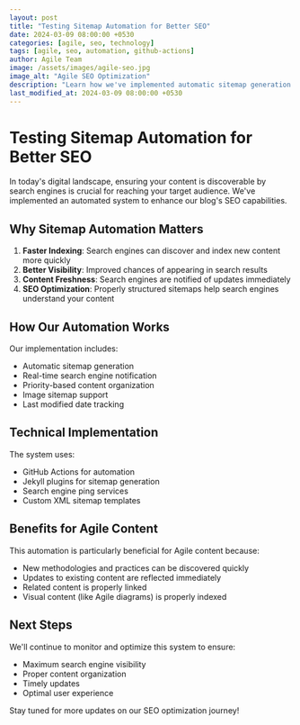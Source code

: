 ```yaml
---
layout: post
title: "Testing Sitemap Automation for Better SEO"
date: 2024-03-09 08:00:00 +0530
categories: [agile, seo, technology]
tags: [agile, seo, automation, github-actions]
author: Agile Team
image: /assets/images/agile-seo.jpg
image_alt: "Agile SEO Optimization"
description: "Learn how we've implemented automatic sitemap generation and search engine notification for our Agile blog to improve SEO and content discoverability."
last_modified_at: 2024-03-09 08:00:00 +0530
---
```


# Testing Sitemap Automation for Better SEO

In today's digital landscape, ensuring your content is discoverable by search engines is crucial for reaching your target audience. We've implemented an automated system to enhance our blog's SEO capabilities.

## Why Sitemap Automation Matters

1. **Faster Indexing**: Search engines can discover and index new content more quickly
2. **Better Visibility**: Improved chances of appearing in search results
3. **Content Freshness**: Search engines are notified of updates immediately
4. **SEO Optimization**: Properly structured sitemaps help search engines understand your content

## How Our Automation Works

Our implementation includes:

- Automatic sitemap generation
- Real-time search engine notification
- Priority-based content organization
- Image sitemap support
- Last modified date tracking

## Technical Implementation

The system uses:

- GitHub Actions for automation
- Jekyll plugins for sitemap generation
- Search engine ping services
- Custom XML sitemap templates

## Benefits for Agile Content

This automation is particularly beneficial for Agile content because:

- New methodologies and practices can be discovered quickly
- Updates to existing content are reflected immediately
- Related content is properly linked
- Visual content (like Agile diagrams) is properly indexed

## Next Steps

We'll continue to monitor and optimize this system to ensure:

- Maximum search engine visibility
- Proper content organization
- Timely updates
- Optimal user experience

Stay tuned for more updates on our SEO optimization journey! 